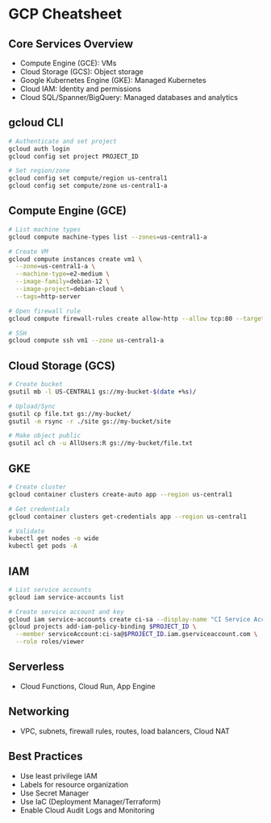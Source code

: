 # GCP Cheatsheet

## Core Services Overview
- Compute Engine (GCE): VMs
- Cloud Storage (GCS): Object storage
- Google Kubernetes Engine (GKE): Managed Kubernetes
- Cloud IAM: Identity and permissions
- Cloud SQL/Spanner/BigQuery: Managed databases and analytics

## gcloud CLI
```bash
# Authenticate and set project
gcloud auth login
gcloud config set project PROJECT_ID

# Set region/zone
gcloud config set compute/region us-central1
gcloud config set compute/zone us-central1-a
```

## Compute Engine (GCE)
```bash
# List machine types
gcloud compute machine-types list --zones=us-central1-a

# Create VM
gcloud compute instances create vm1 \
  --zone=us-central1-a \
  --machine-type=e2-medium \
  --image-family=debian-12 \
  --image-project=debian-cloud \
  --tags=http-server

# Open firewall rule
gcloud compute firewall-rules create allow-http --allow tcp:80 --target-tags http-server --direction INGRESS

# SSH
gcloud compute ssh vm1 --zone us-central1-a
```

## Cloud Storage (GCS)
```bash
# Create bucket
gsutil mb -l US-CENTRAL1 gs://my-bucket-$(date +%s)/

# Upload/Sync
gsutil cp file.txt gs://my-bucket/
gsutil -m rsync -r ./site gs://my-bucket/site

# Make object public
gsutil acl ch -u AllUsers:R gs://my-bucket/file.txt
```

## GKE
```bash
# Create cluster
gcloud container clusters create-auto app --region us-central1

# Get credentials
gcloud container clusters get-credentials app --region us-central1

# Validate
kubectl get nodes -o wide
kubectl get pods -A
```

## IAM
```bash
# List service accounts
gcloud iam service-accounts list

# Create service account and key
gcloud iam service-accounts create ci-sa --display-name "CI Service Account"
gcloud projects add-iam-policy-binding $PROJECT_ID \
  --member serviceAccount:ci-sa@$PROJECT_ID.iam.gserviceaccount.com \
  --role roles/viewer
```

## Serverless
- Cloud Functions, Cloud Run, App Engine

## Networking
- VPC, subnets, firewall rules, routes, load balancers, Cloud NAT

## Best Practices
- Use least privilege IAM
- Labels for resource organization
- Use Secret Manager
- Use IaC (Deployment Manager/Terraform)
- Enable Cloud Audit Logs and Monitoring
